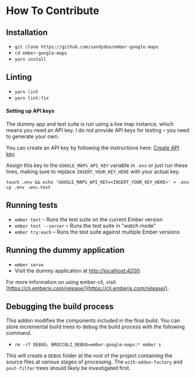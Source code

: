 # How To Contribute

## Installation

* `git clone https://github.com/sandydoo/ember-google-maps`
* `cd ember-google-maps`
* `yarn install`

## Linting

* `yarn lint`
* `yarn lint:fix`

#### Setting up API keys

The dummy app and test suite is run using a live map instance, which means you need an API key. I do not provide API keys for testing – you need to generate your own.

You can create an API key by following the instructions here: [Create API key](https://developers.google.com/maps/documentation/javascript/get-api-key).

Assign this key to the `GOOGLE_MAPS_API_KEY` variable in `.env` or just run these lines, making sure to replace `INSERT_YOUR_KEY_HERE` with your actual key.

`touch .env && echo 'GOOGLE_MAPS_API_KEY=<INSERT_YOUR_KEY_HERE>' > .env`
`cp .env .env.test`

## Running tests

* `ember test` – Runs the test suite on the current Ember version
* `ember test --server` – Runs the test suite in "watch mode"
* `ember try:each` – Runs the test suite against multiple Ember versions

## Running the dummy application

* `ember serve`
* Visit the dummy application at [http://localhost:4200](http://localhost:4200).

For more information on using ember-cli, visit [https://cli.emberjs.com/release/](https://cli.emberjs.com/release/).


## Debugging the build process

This addon modifies the components included in the final build. You can store incremental build trees to debug the build process with the following command.

* `rm -rf DEBUG; BROCCOLI_DEBUG=ember-google-maps:* ember s`

This will create a `DEBUG` folder at the root of the project containing the source files at various stages of processing.
The `with-addon-factory` and `post-filter` trees should likely be investigated first.

